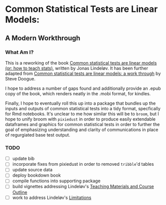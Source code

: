 # Common Statistical Tests are Linear Models:
## A Modern Workthrough

### What Am I?

This is a reworking of the book [Common statistical tests are linear models (or: how to teach stats)](https://lindeloev.github.io/tests-as-linear/), written by Jonas Lindeløv. It has been further adapted from [Common statistical tests are linear models: a work through](https://steverxd.github.io/Stat_tests/) by Steve Doogue.

I hope to address a number of gaps found and additionally provide an .epub copy of the book, which renders neatly in the .mobi format, for kindles.

Finally, I hope to eventually roll this up into a package that bundles up the inputs and outputs of common statistical tests into a tidy format, specfically for Rmd notebooks. It's unclear to me how similar this will be to `broom`, but I hope to unify broom with `pixiedust` in order to produce easily extendable dataframes and graphics for common statistical tests in order to further the goal of emphasizing understanding and clarity of communications in place of regurgiated base test output.

### TODO

- [ ] update bib
- [ ] incorporate fixes from pixiedust in order to removed `tribble`'d tables
- [ ] update source data
- [ ] deploy bookdown book
- [ ] compile functions into supporting package
- [ ] build vignettes addressing Lindeløv's [Teaching Materials and Course Outline](https://lindeloev.github.io/tests-as-linear/#9_teaching_materials_and_a_course_outline)
- [ ] work to address Lindeløv's [Limitations](https://lindeloev.github.io/tests-as-linear/#10_limitations)

